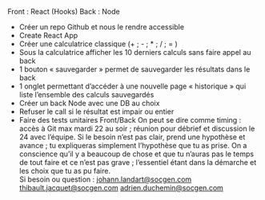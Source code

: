 Front : React (Hooks)
Back : Node

- Créer un repo Github et nous le rendre accessible
- Create React App
- Créer une calculatrice classique (+ ; - ; \* ; / ; = )
- Sous la calculatrice afficher les 10 derniers calculs sans faire appel au back
- 1 bouton « sauvegarder » permet de sauvegarder les résultats dans le back
- 1 onglet permettant d’accéder à une nouvelle page « historique » qui liste l’ensemble des calculs sauvegardés
- Créer un back Node avec une DB au choix
- Refuser le call si le résultat est impair ou entier
- Faire des tests unitaires Front/Back
  On peut se dire comme timing : accès à Git max mardi 22 au soir ; réunion pour débrief et discussion le 24 avec l’équipe.
  Si le besoin n’est pas clair, prend une hypothèse et avance ; tu expliqueras simplement l’hypothèse que tu as prise.
  On a conscience qu’il y a beaucoup de chose et que tu n’auras pas le temps de tout faire et ce n’est pas grave ; l’essentiel étant dans la démarche et les choix que tu as pu faire.  
  Si besoin ou question : johann.landart@socgen.com thibault.jacquet@socgen.com adrien.duchemin@socgen.com
